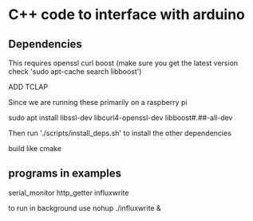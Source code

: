 # C++ code to interface with arduino

## Dependencies
This requires 
openssl
curl
boost (make sure you get the latest version check 'sudo apt-cache search libboost')

ADD TCLAP

Since we are running these primarily on a raspberry pi

sudo apt install libssl-dev libcurl4-openssl-dev libboost#.##-all-dev

Then run './scripts/install_deps.sh'
to install the other dependencies

build like cmake

## programs in examples
serial_monitor
http_getter
influxwrite

to run in background use 
nohup ./influxwrite & 



